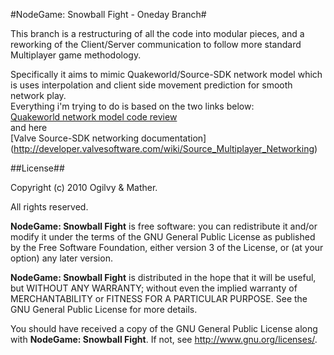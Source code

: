 #NodeGame: Snowball Fight - Oneday Branch#

This branch is a restructuring of all the code into modular pieces, and a reworking of the Client/Server communication
to follow more standard Multiplayer game methodology.  

Specifically it aims to mimic Quakeworld/Source-SDK network model which is uses interpolation and client side movement prediction for smooth network play.  
Everything i'm trying to do is based on the two links below:  
[Quakeworld network model code review](http://www.fabiensanglard.net/quakeSource/quakeSourceNetWork.php)       
and here  
[Valve Source-SDK networking documentation] (http://developer.valvesoftware.com/wiki/Source_Multiplayer_Networking)

##License##

Copyright (c) 2010 Ogilvy & Mather.

All rights reserved.

**NodeGame: Snowball Fight** is free software: you can redistribute it and/or
modify it under the terms of the GNU General Public License as published by
the Free Software Foundation, either version 3 of the License, or
(at your option) any later version.

**NodeGame: Snowball Fight** is distributed in the hope that it will be useful,
but WITHOUT ANY WARRANTY; without even the implied warranty of
MERCHANTABILITY or FITNESS FOR A PARTICULAR PURPOSE. See the
GNU General Public License for more details.

You should have received a copy of the GNU General Public License along with
**NodeGame: Snowball Fight**. If not, see <http://www.gnu.org/licenses/>.